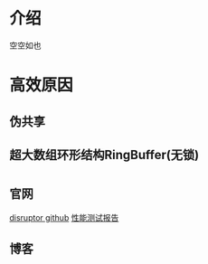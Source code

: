 # 介绍
空空如也

# 高效原因
## 伪共享
## 超大数组环形结构RingBuffer(无锁)

# 
## 官网
[disruptor github](https://github.com/LMAX-Exchange/disruptor)
[性能测试报告](https://github.com/LMAX-Exchange/disruptor/wiki/Performance-Results)

## 博客
